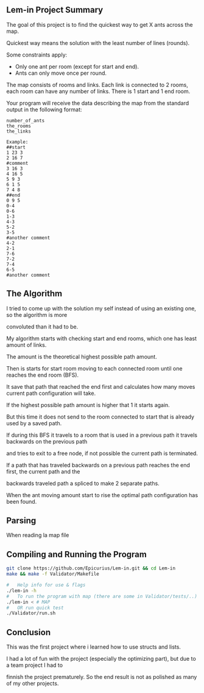 ## Lem-in Project Summary

The goal of this project is to find the quickest way to get X ants across the map. </p>
Quickest way means the solution with the least number of lines (rounds).</p>
Some constraints apply:
* Only one ant per room (except for start and end).
* Ants can only move once per round.</p>

The map consists of rooms and links. Each link is connected to 2 rooms, each room can have any number of links.
There is 1 start and 1 end room.

Your program will receive the data describing the map from the standard output
in the following format:
```
number_of_ants
the_rooms
the_links

Example:
##start
1 23 3
2 16 7
#comment
3 16 3
4 16 5
5 9 3
6 1 5
7 4 8
##end
0 9 5
0-4
0-6
1-3
4-3
5-2
3-5
#another comment
4-2
2-1
7-6
7-2
7-4
6-5
#another comment
```

## The Algorithm

I tried to come up with the solution my self instead of using an existing one, so the algorithm is more</p>convoluted than it had to be.</p>
My algorithm starts with checking start and end rooms, which one has least amount of links.</p>
The amount is the theoretical highest possible path amount.</p>
Then is starts for start room moving to each connected room until one reaches the end room (BFS).</p>
It save that path that reached the end first and calculates how many moves current path configuration will take.</p>
If the highest possible path amount is higher that 1 it starts again.</p>
But this time it does not send to the room connected to start that is already used by a saved path.</p>
If during this BFS it travels to a room that is used in a previous path it travels backwards on the previous path </p>and tries to exit to a free node, if not possible the current path is terminated.</p>
If a path that has traveled backwards on a previous path reaches the end first, the current path and the </p>
backwards traveled path a spliced to make 2 separate paths.</p>
When the ant moving amount start to rise the optimal path configuration has been found.</p>

## Parsing

When reading la map file

## Compiling and Running the Program
```sh
git clone https://github.com/Epicurius/Lem-in.git && cd Lem-in
make && make -f Validator/Makefile

#	Help info for use & flags
./lem-in -h
#	To run the program with map (there are some in Validator/tests/..)
./lem-in < # MAP
#	OR run quick test
./Validator/run.sh
```

## Conclusion

This was the first project where i learned how to use structs and lists. </p>
I had a lot of fun with the project (especially the optimizing part), but due to a team project I had to</p>
finnish the project prematurely. So the end result is not as polished as many of my other projects.

